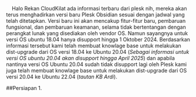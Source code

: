 &nbsp; &nbsp; Halo Rekan CloudKilat ada informasi terbaru dari plesk nih, mereka akan terus menghadirkan versi baru Plesk Obsidian sesuai dengan jadwal yang telah ditetapkan. Versi baru ini akan mencakup fitur-fitur baru, pembaruan fungsional, dan pembaruan keamanan, selama tidak bertentangan dengan perangkat lunak yang disediakan oleh vendor OS. Namun sayangnya untuk versi OS ubuntu 18.04 hanya disupport hingga 1 Oktober 2024. Berdasarkan informasi tersebut kami telah membuat knowlage base untuk melakukan dist-upgrade dari OS versi 18.04 ke Ubuntu 20.04 (_Sebagai informasi untuk versi OS ubuntu 20.04 akan disupport hingga April 2025_) dan apabila nantinya versi OS Ubuntu 20.04 sudah tidak disupport lagi oleh Plesk kami juga telah membuat knowlage base untuk melakukan dist-upgrade dari OS versi 20.04 ke Ubuntu 22.04 (_tautan KB Ardi_).

##Persiapan
1. 
